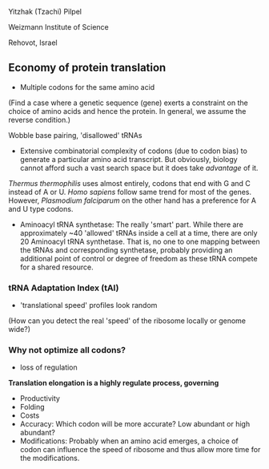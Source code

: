 Yitzhak (Tzachi) Pilpel

Weizmann Institute of Science

Rehovot, Israel

## Economy of protein translation

- Multiple codons for the same amino acid

(Find a case where a genetic sequence (gene) exerts a constraint on the choice
of amino acids and hence the protein. In general, we assume the reverse
condition.)

Wobble base pairing, 'disallowed' tRNAs

- Extensive combinatorial complexity of codons (due to codon bias) to generate
a particular amino acid transcript. But obviously, biology cannot afford such
a vast search space but it does take *advantage* of it.

*Thermus thermophilis* uses almost entirely, codons that end with G and
C instead of A or U. *Homo sapiens* follow same trend for most of the genes.
However, *Plasmodium falciparum* on the other hand has a preference for A and
U type codons.

- Aminoacyl tRNA synthetase: The really 'smart' part. While there are
approximately ~40 'allowed' tRNAs inside a cell at a time, there are only 20
Aminoacyl tRNA synthetase. That is, no one to one mapping between the tRNAs and
corresponding synthetase, probably providing an additional point of control or
degree of freedom as these tRNA compete for a shared resource.


### tRNA Adaptation Index (tAI)


- 'translational speed' profiles look random

(How can you detect the real 'speed' of the ribosome locally or genome wide?)

### Why not optimize all codons?

- loss of regulation

**Translation elongation is a highly regulate process, governing**

- Productivity
- Folding
- Costs
- Accuracy: Which codon will be more accurate? Low abundant or high abundant?
- Modifications: Probably when an amino acid emerges, a choice of codon can
influence the speed of ribosome and thus allow more time for the modifications.
